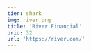 ```yaml
---
tier: shark
img: river.png
title: 'River Financial'
prio: 32
url: 'https://river.com/'
---
```






